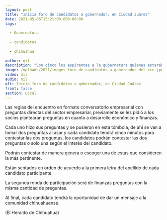 ```yaml
---
layout: post
title: "Inicia foro de candidatos a gobernador, en Ciudad Juárez"
date: 2021-05-06T15:21:00.000-06:00
tags:
  
  - Gubernatura
  
  - candidatos
  
  - chihuahua
  
author: nil
description: "Son cinco los aspirantes a la gubernatura quienes estarán contestando a las preguntas del sector empresarial"
image: /uploads/2021/images-foro_de_candidatos_a_gobernador_del_cce.jpg
video: nil
audio: nil
alt: Inicia foro de candidatos a gobernador, en Ciudad Juárez
front: false
section: Local
---
```


Las reglas del encuentro en formato conversatorio empresarial con preguntas directas del sector empresarial, previamente se les pidió a los socios plantearan preguntas en cuanto a desarrollo económico y finanzas.

Cada uno hizo sus preguntas y se pusieron en esta tómbola, de ahí se van a tomar dos preguntas al asar y cada candidato tendrá cinco minutos para contestar las dos preguntas, los candidatos podrán contestar las dos preguntas o solo una según el interés del candidato.

Podrán contestar de manera genera o escoger una de estas que consideren la más pertinente.

Están sentados en orden de acuerdo a la primera letra del apellido de cada candidato participante.

La segunda ronda de participación será de finanzas preguntas con la misma cantidad de preguntas.

Al final, cada candidato tendrá la oportunidad de dar un mensaje a la comunidad chihuahuense.

(El Heraldo de Chihuahua)